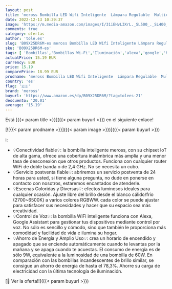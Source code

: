 ```yaml
---
layout: post
title: 'meross Bombilla LED Wifi Inteligente  Lámpara Regulable  Multicolor RGBWW  9W E27  2700-6500K  Compatible con Alexa  Google Home y SmartThings  Paquete de 2'
date: 2022-12-13 10:39:37
image: 'https://m.media-amazon.com/images/I/31iEHvL3XrL._SL500_._SL400_.jpg'
comments: true
category: ofertas
author: 'tole.es'
slug: 'B09X25DR6M-es meross Bombilla LED Wifi Inteligente Lámpara Regulable...'
sku: 'B09X25DR6M-es'
tags: [ 'Bombillas','Bombillas Wi-Fi','Iluminación','alexa','google','home','meross','🇪🇸', ]
actualPrice: 15.19 EUR
currency: EUR
price: 15.19
comparePrice: 18.99 EUR
prodname: 'meross Bombilla LED Wifi Inteligente  Lámpara Regulable  Multicolor RGBWW  9W E27  2700-6500K  Compatible con Alexa  Google Home y SmartThings  Paquete de 2'
country: 'es'
flag: '🇪🇸'
brand: 'meross'
buyurl: 'https://www.amazon.es/dp/B09X25DR6M/?tag=tolees-21'
descuento: '20.01'
average: '15.19'
---
```


Está [{{< param title >}}]({{< param buyurl >}}) en el siguiente enlace!

[![{{< param prodname >}}]({{< param image >}})]({{< param buyurl >}})

ℹ️:

- 💡Conectividad fiable💡: la bombilla inteligente meross, con su chipset IoT de alta gama, ofrece una cobertura inalámbrica más amplia y una menor tasa de desconexión que otros productos. Funciona con cualquier router WiFi de doble banda o de 2,4 GHz. No se necesita un cubo.
- 💡Servicio postventa fiable💡: abriremos un servicio postventa de 24 horas para usted, si tiene alguna pregunta, no dude en ponerse en contacto con nosotros, estaremos encantados de atenderle.
- 💡Escenas Coloridas y Diversas💡: efectos luminosos ideales para cualquier ocasión. Ajuste libre del brillo desde el blanco cálido/frío (2700~6500K) a varios colores RGBWW. cada color se puede ajustar para satisfacer sus necesidades y hacer que su espacio sea más creatividad.
- 💡Control de Voz💡: la bombilla WiFi inteligente funciona con Alexa, Google Assistant para gestionar tus dispositivos mediante control por voz. No sólo es sencillo y cómodo, sino que también le proporciona más comodidad y facilidad de vida e ilumina su hogar.
- 💡Ahorro de Energía y Amplio Uso💡: crea un horario de encendido y apagado que se enciende automáticamente cuando te levantas por la mañana y se apaga cuando te acuestas. El consumo de energía es de sólo 9W, equivalente a la luminosidad de una bombilla de 60W. En comparación con las bombillas incandescentes de brillo similar, se consigue un ahorro de energía de hasta el 78,3%. Ahorre su carga de electricidad con la última tecnología de iluminación.

[🛒 Ver la oferta!!]({{< param buyurl >}})
